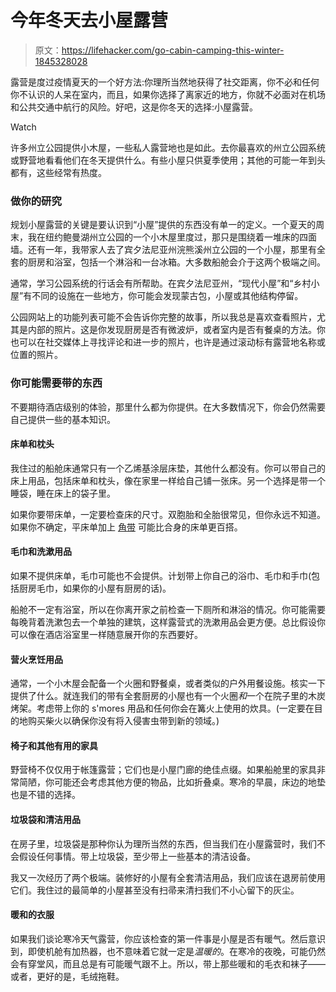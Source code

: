 # 今年冬天去小屋露营

> 原文：<https://lifehacker.com/go-cabin-camping-this-winter-1845328028>

露营是度过疫情夏天的一个好方法:你理所当然地获得了社交距离，你不必和任何你不认识的人呆在室内，而且，如果你选择了离家近的地方，你就不必面对在机场和公共交通中航行的风险。好吧，这是你冬天的选择:小屋露营。

Watch

许多州立公园提供小木屋，一些私人露营地也是如此。去你最喜欢的州立公园系统或野营地看看他们在冬天提供什么。有些小屋只供夏季使用；其他的可能一年到头都有，这些经常有热度。

### 做你的研究

规划小屋露营的关键是要认识到“小屋”提供的东西没有单一的定义。一个夏天的周末，我在纽约鲍曼湖州立公园的一个小木屋里度过，那只是围绕着一堆床的四面墙。还有一年，我带家人去了宾夕法尼亚州浣熊溪州立公园的一个小屋，那里有全套的厨房和浴室，包括一个淋浴和一台冰箱。大多数船舱会介于这两个极端之间。

通常，学习公园系统的行话会有所帮助。在宾夕法尼亚州，“现代小屋”和“乡村小屋”有不同的设施在一些地方，你可能会发现蒙古包，小屋或其他结构停留。

公园网站上的功能列表可能不会告诉你完整的故事，所以我总是喜欢查看照片，尤其是内部的照片。这是你发现厨房是否有微波炉，或者室内是否有餐桌的方法。你也可以在社交媒体上寻找评论和进一步的照片，也许是通过滚动标有露营地名称或位置的照片。

### 你可能需要带的东西

不要期待酒店级别的体验，那里什么都为你提供。在大多数情况下，你会仍然需要自己提供一些的基本知识。

#### 床单和枕头

我住过的船舱床通常只有一个乙烯基涂层床垫，其他什么都没有。你可以带自己的床上用品，包括床单和枕头，像在家里一样给自己铺一张床。另一个选择是带一个睡袋，睡在床上的袋子里。

如果你要带床单，一定要检查床的尺寸。双胞胎和全胎很常见，但你永远不知道。如果你不确定，平床单加上 [角带](https://www.tuck.com/best-sheet-straps) 可能比合身的床单更百搭。

#### 毛巾和洗漱用品

如果不提供床单，毛巾可能也不会提供。计划带上你自己的浴巾、毛巾和手巾(包括厨房毛巾，如果你的小屋有厨房的话)。

船舱不一定有浴室，所以在你离开家之前检查一下厕所和淋浴的情况。你可能需要每晚背着洗漱包去一个单独的建筑，这样露营式的洗漱用品会更方便。总比假设你可以像在酒店浴室里一样随意展开你的东西要好。

#### 营火烹饪用品

通常，一个小木屋会配备一个火圈和野餐桌，或者类似的户外用餐设施。核实一下提供了什么。就连我们的带有全套厨房的小屋也有一个火圈*和*一个在院子里的木炭烤架。考虑带上你的 s'mores 用品和任何你会在篝火上使用的炊具。(一定要在目的地购买柴火以确保你没有将入侵害虫带到新的领域。)

#### 椅子和其他有用的家具

野营椅不仅仅用于帐篷露营；它们也是小屋门廊的绝佳点缀。如果船舱里的家具非常简陋，你可能还会考虑其他方便的物品，比如折叠桌。寒冷的早晨，床边的地垫也是不错的选择。

#### 垃圾袋和清洁用品

在房子里，垃圾袋是那种你认为理所当然的东西，但当我们在小屋露营时，我们不会假设任何事情。带上垃圾袋，至少带上一些基本的清洁设备。

我又一次经历了两个极端。装修好的小屋有全套清洁用品，我们应该在退房前使用它们。我住过的最简单的小屋甚至没有扫帚来清扫我们不小心留下的灰尘。

#### 暖和的衣服

如果我们谈论寒冷天气露营，你应该检查的第一件事是小屋是否有暖气。然后意识到，即使机舱有加热器，也不意味着它就一定是*温暖的*。在寒冷的夜晚，可能仍然会有穿堂风，而且总是有可能暖气跟不上。所以，带上那些暖和的毛衣和袜子——或者，更好的是，毛绒拖鞋。